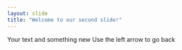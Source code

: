 ```yaml
---
layout: slide
title: "Welcome to our second slide!"
---
```

Your text and something new
Use the left arrow to go back
